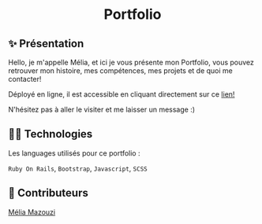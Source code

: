 <h1 align="center">Portfolio</h1>

## ✨ Présentation

Hello, je m'appelle Mélia, et ici je vous présente mon Portfolio, vous pouvez retrouver mon histoire, mes compétences, mes projets et de quoi me contacter! 

Déployé en ligne, il est accessible en cliquant directement sur ce <a href="http://www.melia-mazouzi.com">lien!</a>

 N'hésitez pas à aller le visiter et me laisser un message :)

## 👩‍💻 Technologies

Les languages utilisés pour ce portfolio : 

`Ruby On Rails`, `Bootstrap`, `Javascript`, `SCSS`

## 👥 Contributeurs

<a href="https://github.com/meliamzz">Mélia Mazouzi</a>
